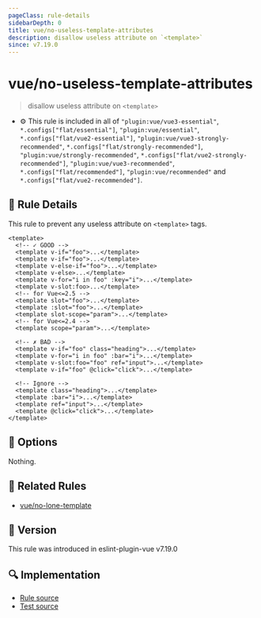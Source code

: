 ```yaml
---
pageClass: rule-details
sidebarDepth: 0
title: vue/no-useless-template-attributes
description: disallow useless attribute on `<template>`
since: v7.19.0
---
```


# vue/no-useless-template-attributes

> disallow useless attribute on `<template>`

- :gear: This rule is included in all of `"plugin:vue/vue3-essential"`, `*.configs["flat/essential"]`, `"plugin:vue/essential"`, `*.configs["flat/vue2-essential"]`, `"plugin:vue/vue3-strongly-recommended"`, `*.configs["flat/strongly-recommended"]`, `"plugin:vue/strongly-recommended"`, `*.configs["flat/vue2-strongly-recommended"]`, `"plugin:vue/vue3-recommended"`, `*.configs["flat/recommended"]`, `"plugin:vue/recommended"` and `*.configs["flat/vue2-recommended"]`.

## :book: Rule Details

This rule to prevent any useless attribute on `<template>` tags.

<eslint-code-block :rules="{'vue/no-useless-template-attributes': ['error']}">

```vue
<template>
  <!-- ✓ GOOD -->
  <template v-if="foo">...</template>
  <template v-if="foo">...</template>
  <template v-else-if="foo">...</template>
  <template v-else>...</template>
  <template v-for="i in foo" :key="i">...</template>
  <template v-slot:foo>...</template>
  <!-- for Vue<=2.5 -->
  <template slot="foo">...</template>
  <template :slot="foo">...</template>
  <template slot-scope="param">...</template>
  <!-- for Vue<=2.4 -->
  <template scope="param">...</template>

  <!-- ✗ BAD -->
  <template v-if="foo" class="heading">...</template>
  <template v-for="i in foo" :bar="i">...</template>
  <template v-slot:foo="foo" ref="input">...</template>
  <template v-if="foo" @click="click">...</template>

  <!-- Ignore -->
  <template class="heading">...</template>
  <template :bar="i">...</template>
  <template ref="input">...</template>
  <template @click="click">...</template>
</template>
```

</eslint-code-block>

## :wrench: Options

Nothing.

## :couple: Related Rules

- [vue/no-lone-template]

[vue/no-lone-template]: ./no-lone-template.md

## :rocket: Version

This rule was introduced in eslint-plugin-vue v7.19.0

## :mag: Implementation

- [Rule source](https://github.com/vuejs/eslint-plugin-vue/blob/master/lib/rules/no-useless-template-attributes.js)
- [Test source](https://github.com/vuejs/eslint-plugin-vue/blob/master/tests/lib/rules/no-useless-template-attributes.js)
